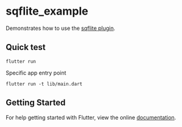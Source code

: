# sqflite_example

Demonstrates how to use the [sqflite plugin](https://github.com/tekartik/sqflite).

## Quick test


    flutter run
    
Specific app entry point
    
    flutter run -t lib/main.dart

## Getting Started

For help getting started with Flutter, view the online
[documentation](https://flutter.io/).
